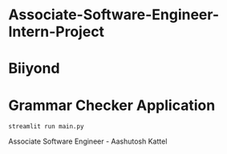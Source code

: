 # Associate-Software-Engineer-Intern-Project
# Biiyond
# Grammar Checker Application
```
streamlit run main.py
```

Associate Software Engineer - Aashutosh Kattel
